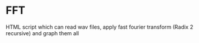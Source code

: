 # FFT
HTML script which can read wav files, apply fast fourier transform (Radix 2 recursive) and graph them all
